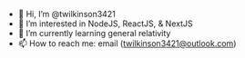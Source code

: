 - 👋 Hi, I’m @twilkinson3421
- 👀 I’m interested in NodeJS, ReactJS, & NextJS
- 🌱 I’m currently learning general relativity
- 📫 How to reach me: email (twilkinson3421@outlook.com)
